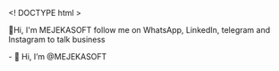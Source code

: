 <! DOCTYPE html >
<html>
    <body>
        <p>
          👋Hi, I'm MEJEKASOFT follow me on WhatsApp, LinkedIn, telegram and Instagram to talk business 
        </p>
    </body>
</html> - 👋 Hi, I’m @MEJEKASOFT
